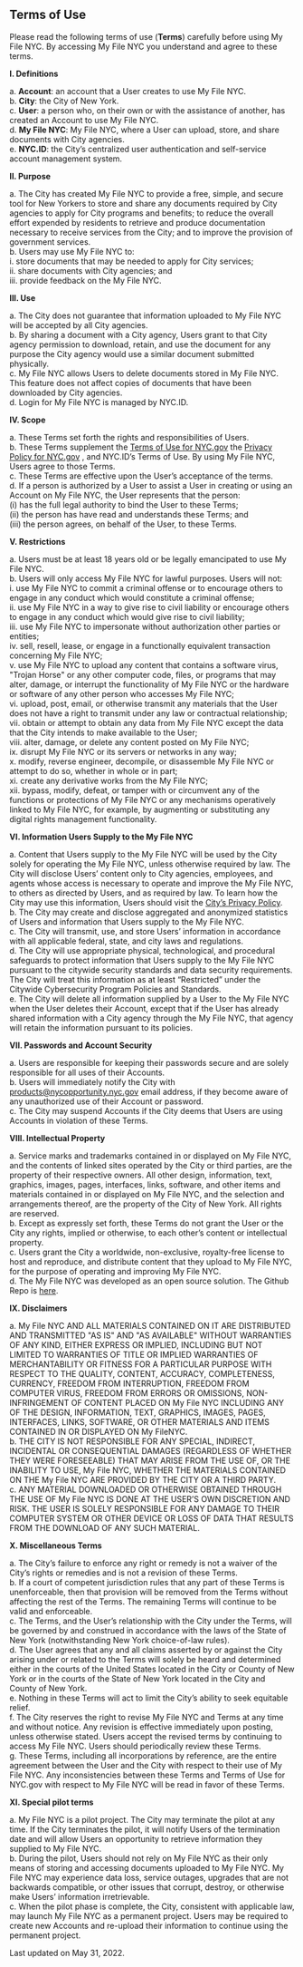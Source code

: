 ## Terms of Use

Please read the following terms of use (**Terms**) carefully before using My File NYC. By accessing My File NYC you understand and agree to these terms.

**I. Definitions**

a. **Account**: an account that a User creates to use My File NYC.<br />
b. **City**: the City of New York.<br />
c. **User**: a person who, on their own or with the assistance of another, has created an Account to use My File NYC.<br />
d. **My File NYC**: My File NYC, where a User can upload, store, and share documents with City agencies.<br />
e. **NYC.ID**: the City’s centralized user authentication and self-service account management system.<br />

**II. Purpose**

a. The City has created My File NYC to provide a free, simple, and secure tool for New Yorkers to store and share any documents required by City agencies to apply for City programs and benefits; to reduce the overall effort expended by residents to retrieve and produce documentation necessary to receive services from the City; and to improve the provision of government services.<br />
b. Users may use My File NYC to:<br />
i. store documents that may be needed to apply for City services;<br />
ii. share documents with City agencies; and<br />
iii. provide feedback on the My File NYC.<br />

**III. Use**

a. The City does not guarantee that information uploaded to My File NYC will be accepted by all City agencies.<br />
b. By sharing a document with a City agency, Users grant to that City agency permission to download, retain, and use the document for any purpose the City agency would use a similar document submitted physically.<br />
c. My File NYC allows Users to delete documents stored in My File NYC. This feature does not affect copies of documents that have been downloaded by City agencies.<br />
d. Login for My File NYC is managed by NYC.ID.<br />

**IV. Scope**

a. These Terms set forth the rights and responsibilities of Users.<br />
b. These Terms supplement the <a href="https://www1.nyc.gov/home/terms-of-use.page" target="_blank">Terms of Use for NYC.gov</a> the <a href="https://www1.nyc.gov/home/privacy-policy.page" target="_blank">Privacy Policy for NYC.gov</a> , and NYC.ID’s Terms of Use. By using My File NYC, Users agree to those Terms.<br />
c. These Terms are effective upon the User’s acceptance of the terms.<br />
d. If a person is authorized by a User to assist a User in creating or using an Account on My File NYC, the User represents that the person:<br />(i) has the full legal authority to bind the User to these Terms;<br />
(ii) the person has have read and understands these Terms; and <br />
(iii) the person agrees, on behalf of the User, to these Terms.<br />

**V. Restrictions**

a. Users must be at least 18 years old or be legally emancipated to use My File NYC.<br />
b. Users will only access My File NYC for lawful purposes. Users will not:<br />
i. use My File NYC to commit a criminal offense or to encourage others to engage in any conduct which would constitute a criminal offense;<br />
ii. use My File NYC in a way to give rise to civil liability or encourage others to engage in any conduct which would give rise to civil liability;<br />
iii. use My File NYC to impersonate without authorization other parties or entities;<br />
iv. sell, resell, lease, or engage in a functionally equivalent transaction concerning My File NYC;<br />
v. use My File NYC to upload any content that contains a software virus, "Trojan Horse" or any other computer code, files, or programs that may alter, damage, or interrupt the functionality of My File NYC or the hardware or software of any other person who accesses My File NYC;<br />
vi. upload, post, email, or otherwise transmit any materials that the User does not have a right to transmit under any law or contractual relationship;<br />
vii. obtain or attempt to obtain any data from My File NYC except the data that the City intends to make available to the User;<br />
viii. alter, damage, or delete any content posted on My File NYC;<br />
ix. disrupt My File NYC or its servers or networks in any way;<br />
x. modify, reverse engineer, decompile, or disassemble My File NYC or attempt to do so, whether in whole or in part;<br />
xi. create any derivative works from the My File NYC;<br />
xii. bypass, modify, defeat, or tamper with or circumvent any of the functions or protections of My File NYC or any mechanisms operatively linked to My File NYC, for example, by augmenting or substituting any digital rights management functionality.<br />

**VI. Information Users Supply to the My File NYC**

a. Content that Users supply to the My File NYC will be used by the City solely for operating the My File NYC, unless otherwise required by law. The City will disclose Users’ content only to City agencies, employees, and agents whose access is necessary to operate and improve the My File NYC, to others as directed by Users, and as required by law. To learn how the City may use this information, Users should visit the <a href="https://www1.nyc.gov/home/privacy-policy.page" target="_blank">City’s Privacy Policy</a>.<br />
b. The City may create and disclose aggregated and anonymized statistics of Users and information that Users supply to the My File NYC.<br />
c. The City will transmit, use, and store Users’ information in accordance with all applicable federal, state, and city laws and regulations.<br />
d. The City will use appropriate physical, technological, and procedural safeguards to protect information that Users supply to the My File NYC pursuant to the citywide security standards and data security requirements. The City will treat this information as at least “Restricted” under the Citywide Cybersecurity Program Policies and Standards.<br />
e. The City will delete all information supplied by a User to the My File NYC when the User deletes their Account, except that if the User has already shared information with a City agency through the My File NYC, that agency will retain the information pursuant to its policies.<br />

**VII. Passwords and Account Security**

a. Users are responsible for keeping their passwords secure and are solely responsible for all uses of their Accounts.<br />
b. Users will immediately notify the City with [products@nycopportunity.nyc.gov](mailto:products@nycopportunity.nyc.gov) email address, if they become aware of any unauthorized use of their Account or password.<br />
c. The City may suspend Accounts if the City deems that Users are using Accounts in violation of these Terms.<br />

**VIII. Intellectual Property**

a. Service marks and trademarks contained in or displayed on My File NYC, and the contents of linked sites operated by the City or third parties, are the property of their respective owners. All other design, information, text, graphics, images, pages, interfaces, links, software, and other items and materials contained in or displayed on My File NYC, and the selection and arrangements thereof, are the property of the City of New York. All rights are reserved.<br />
b. Except as expressly set forth, these Terms do not grant the User or the City any rights, implied or otherwise, to each other’s content or intellectual property.<br />
c. Users grant the City a worldwide, non-exclusive, royalty-free license to host and reproduce, and distribute content that they upload to My File NYC, for the purpose of operating and improving My File NYC.<br />
d. The My File NYC was developed as an open source solution. The Github Repo is <a href="https://github.com/CityOfNewYork/my-file-ny" target="_blank">here</a>.<br />

**IX. Disclaimers**

a. My File NYC AND ALL MATERIALS CONTAINED ON IT ARE DISTRIBUTED AND TRANSMITTED "AS IS" AND "AS AVAILABLE" WITHOUT WARRANTIES OF ANY KIND, EITHER EXPRESS OR IMPLIED, INCLUDING BUT NOT LIMITED TO WARRANTIES OF TITLE OR IMPLIED WARRANTIES OF MERCHANTABILITY OR FITNESS FOR A PARTICULAR PURPOSE WITH RESPECT TO THE QUALITY, CONTENT, ACCURACY, COMPLETENESS, CURRENCY, FREEDOM FROM INTERRUPTION, FREEDOM FROM COMPUTER VIRUS, FREEDOM FROM ERRORS OR OMISSIONS, NON-INFRINGEMENT OF CONTENT PLACED ON My File NYC INCLUDING ANY OF THE DESIGN, INFORMATION, TEXT, GRAPHICS, IMAGES, PAGES, INTERFACES, LINKS, SOFTWARE, OR OTHER MATERIALS AND ITEMS CONTAINED IN OR DISPLAYED ON My FileNYC.<br />
b. THE CITY IS NOT RESPONSIBLE FOR ANY SPECIAL, INDIRECT, INCIDENTAL OR CONSEQUENTIAL DAMAGES (REGARDLESS OF WHETHER THEY WERE FORESEEABLE) THAT MAY ARISE FROM THE USE OF, OR THE INABILITY TO USE, My File NYC, WHETHER THE MATERIALS CONTAINED ON THE My File NYC ARE PROVIDED BY THE CITY OR A THIRD PARTY.<br />
c. ANY MATERIAL DOWNLOADED OR OTHERWISE OBTAINED THROUGH THE USE OF My File NYC IS DONE AT THE USER’S OWN DISCRETION AND RISK. THE USER IS SOLELY RESPONSIBLE FOR ANY DAMAGE TO THEIR COMPUTER SYSTEM OR OTHER DEVICE OR LOSS OF DATA THAT RESULTS FROM THE DOWNLOAD OF ANY SUCH MATERIAL.<br />

**X. Miscellaneous Terms**

a. The City’s failure to enforce any right or remedy is not a waiver of the City’s rights or remedies and is not a revision of these Terms.<br />
b. If a court of competent jurisdiction rules that any part of these Terms is unenforceable, then that provision will be removed from the Terms without affecting the rest of the Terms. The remaining Terms will continue to be valid and enforceable.<br />
c. The Terms, and the User’s relationship with the City under the Terms, will be governed by and construed in accordance with the laws of the State of New York (notwithstanding New York choice-of-law rules).<br />
d. The User agrees that any and all claims asserted by or against the City arising under or related to the Terms will solely be heard and determined either in the courts of the United States located in the City or County of New York or in the courts of the State of New York located in the City and County of New York.<br />
e. Nothing in these Terms will act to limit the City’s ability to seek equitable relief.<br />
f. The City reserves the right to revise My File NYC and Terms at any time and without notice. Any revision is effective immediately upon posting, unless otherwise stated. Users accept the revised terms by continuing to access My File NYC. Users should periodically review these Terms.<br />
g. These Terms, including all incorporations by reference, are the entire agreement between the User and the City with respect to their use of My File NYC. Any inconsistencies between these Terms and Terms of Use for NYC.gov with respect to My File NYC will be read in favor of these Terms.<br />

**XI. Special pilot terms**

a. My File NYC is a pilot project. The City may terminate the pilot at any time. If the City terminates the pilot, it will notify Users of the termination date and will allow Users an opportunity to retrieve information they supplied to My File NYC.<br />
b. During the pilot, Users should not rely on My File NYC as their only means of storing and accessing documents uploaded to My File NYC. My File NYC may experience data loss, service outages, upgrades that are not backwards compatible, or other issues that corrupt, destroy, or otherwise make Users’ information irretrievable.<br />
c. When the pilot phase is complete, the City, consistent with applicable law, may launch My File NYC as a permanent project. Users may be required to create new Accounts and re-upload their information to continue using the permanent project.<br />

Last updated on May 31, 2022.

